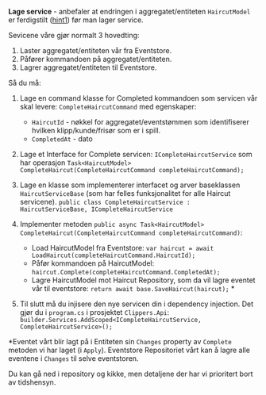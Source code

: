 **Lage service** - anbefaler at endringen i aggregatet/entiteten `HaircutModel` er ferdigstilt ([hint1](./hint01.md)) før man lager service.

Sevicene våre gjør normalt 3 hovedting:

1. Laster aggregatet/entiteten vår fra Eventstore.
2. Påfører kommandoen på aggregatet/entiteten.
3. Lagrer aggregatet/entiteten til Eventstore.

Så du må:
1. Lage en command klasse for Completed kommandoen som servicen vår skal levere: `CompleteHaircutCommand` med egenskaper:
    - `HaircutId` - nøkkel for aggregatet/eventstømmen som identifiserer hvilken klipp/kunde/frisør som er i spill.
    - `CompletedAt` - dato
2. Lage et Interface for Complete servicen: `ICompleteHaircutService` som har operasjon
 `Task<HaircutModel> CompleteHaircut(CompleteHaircutCommand completeHaircutCommand);`

3. Lage en klasse som implementerer interfacet og arver baseklassen `HaircutServiceBase` (som har felles funksjonalitet for alle Haircut servicene).
`public class CompleteHaircutService : HaircutServiceBase, ICompleteHaircutService`
4. Implementer metoden 
`public async Task<HaircutModel> CompleteHaircut(CompleteHaircutCommand completeHaircutCommand)`:
    - Load HaircutModel fra Eventstore: 
    `var haircut = await LoadHaircut(completeHaircutCommand.HaircutId);`
    - Påfør kommandoen på HaircutModel: 
    `haircut.Complete(completeHaircutCommand.CompletedAt);`
    - Lagre HaircutModel mot Haircut Repository, som da vil lagre eventet vår til eventstore: 
    `return await base.SaveHaircut(haircut);` * 
5. Til slutt må du injisere den nye servicen din i dependency injection. Det gjør du i `program.cs` i prosjektet `Clippers.Api`:
`builder.Services.AddScoped<ICompleteHaircutService, CompleteHaircutService>();`

*Eventet vårt blir lagt på i Entiteten sin `Changes` property av `Complete` metoden vi har laget (i `Apply`). Eventstore Repositoriet vårt kan å lagre alle eventene i `Changes` til selve eventstoren.

Du kan gå ned i repository og kikke, men detaljene der har vi prioritert bort av tidshensyn.

